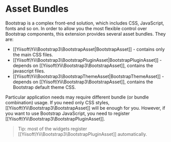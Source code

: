 Asset Bundles
=============

Bootstrap is a complex front-end solution, which includes CSS, JavaScript, fonts and so on.
In order to allow you the most flexible control over Bootstrap components, this extension provides several asset bundles.
They are:

- [[Yiisoft\Yii\Bootstrap3\BootstrapAsset|BootstrapAsset]] - contains only the main CSS files.
- [[Yiisoft\Yii\Bootstrap3\BootstrapPluginAsset|BootstrapPluginAsset]] - depends on [[Yiisoft\Yii\Bootstrap3\BootstrapAsset]], contains the javascript files.
- [[Yiisoft\Yii\Bootstrap3\BootstrapThemeAsset|BootstrapThemeAsset]] - depends on [[Yiisoft\Yii\Bootstrap3\BootstrapAsset]], contains the Bootstrap default theme CSS.

Particular application needs may require different bundle (or bundle combination) usage.
If you need only CSS styles, [[Yiisoft\Yii\Bootstrap3\BootstrapAsset]] will be enough for you. However, if
you want to use Bootstrap JavaScript, you need to register [[Yiisoft\Yii\Bootstrap3\BootstrapPluginAsset]].

> Tip: most of the widgets register [[Yiisoft\Yii\Bootstrap3\BootstrapPluginAsset]] automatically.
